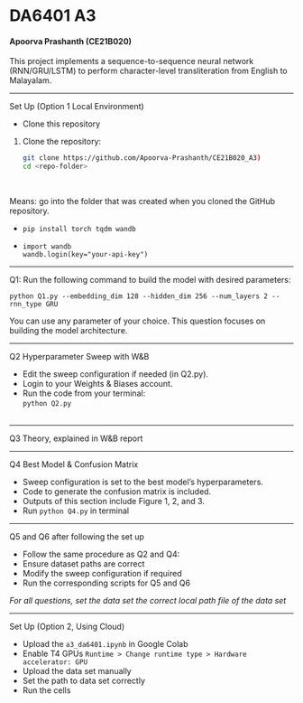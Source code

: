 # DA6401 A3
#### Apoorva Prashanth (CE21B020)

This project implements a sequence-to-sequence neural network (RNN/GRU/LSTM) to perform character-level transliteration from English to Malayalam.

-------

Set Up (Option 1 Local Environment)
- Clone this repository<br>

1. Clone the repository:
   ```bash
   git clone https://github.com/Apoorva-Prashanth/CE21B020_A3)
   cd <repo-folder>
   ```
   <br>
  Means: go into the folder that was created when you cloned the GitHub repository.
- ```pip install torch tqdm wandb``` <br>

- ```import wandb```<br>
```wandb.login(key="your-api-key")```

--------
Q1: Run the following command to build the model with desired parameters:

`python Q1.py --embedding_dim 128 --hidden_dim 256 --num_layers 2 --rnn_type GRU`

You can use any parameter of your choice. This question focuses on building the model architecture.

----- 
Q2 Hyperparameter Sweep with W&B

- Edit the sweep configuration if needed (in Q2.py).<br>
- Login to your Weights & Biases account.<br>
- Run the code from your terminal: <br>
```python Q2.py``` <br><br>

-----
Q3 Theory, explained in W&B report<br>

-----
Q4 Best Model & Confusion Matrix
- Sweep configuration is set to the best model’s hyperparameters.
-  Code to generate the confusion matrix is included.
-   Outputs of this section include Figure 1, 2, and 3.
- Run ```python Q4.py``` in terminal

------
    
Q5 and Q6 after following the set up  <br>
- Follow the same procedure as Q2 and Q4:
- Ensure dataset paths are correct
- Modify the sweep configuration if required
-  Run the corresponding scripts for Q5 and Q6

_For all questions, set the data set the correct local path file of the data set_


-------
Set Up (Option 2, Using Cloud)
- Upload the ```a3_da6401.ipynb``` in Google Colab <br>
- Enable T4 GPUs ```Runtime > Change runtime type > Hardware accelerator: GPU```
- Upload the data set manually
- Set the path to data set correctly
- Run the cells


